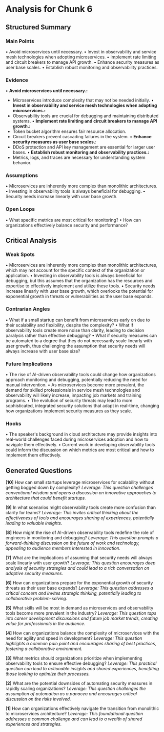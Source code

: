 # Analysis for Chunk 6

## Structured Summary

### Main Points
• Avoid microservices until necessary.
• Invest in observability and service mesh technologies when adopting microservices.
• Implement rate limiting and circuit breakers to manage API growth.
• Enhance security measures as user base scales.
• Establish robust monitoring and observability practices.

### Evidence
• **Avoid microservices until necessary.:**
  - Microservices introduce complexity that may not be needed initially.
• **Invest in observability and service mesh technologies when adopting microservices.:**
  - Observability tools are crucial for debugging and maintaining distributed systems.
• **Implement rate limiting and circuit breakers to manage API growth.:**
  - Token bucket algorithm ensures fair resource allocation.
  - Circuit breakers prevent cascading failures in the system.
• **Enhance security measures as user base scales.:**
  - DDoS protection and API key management are essential for larger user bases.
• **Establish robust monitoring and observability practices.:**
  - Metrics, logs, and traces are necessary for understanding system behavior.

### Assumptions
• Microservices are inherently more complex than monolithic architectures.
• Investing in observability tools is always beneficial for debugging.
• Security needs increase linearly with user base growth.

### Open Loops
• What specific metrics are most critical for monitoring?
• How can organizations effectively balance security and performance?

## Critical Analysis

### Weak Spots
• Microservices are inherently more complex than monolithic architectures, which may not account for the specific context of the organization or application.
• Investing in observability tools is always beneficial for debugging, but this assumes that the organization has the resources and expertise to effectively implement and utilize these tools.
• Security needs increase linearly with user base growth, which overlooks the potential for exponential growth in threats or vulnerabilities as the user base expands.

### Contrarian Angles
• What if a small startup can benefit from microservices early on due to their scalability and flexibility, despite the complexity?
• What if observability tools create more noise than clarity, leading to decision paralysis rather than effective debugging?
• What if security measures can be automated to a degree that they do not necessarily scale linearly with user growth, thus challenging the assumption that security needs will always increase with user base size?

### Future Implications
• The rise of AI-driven observability tools could change how organizations approach monitoring and debugging, potentially reducing the need for manual intervention.
• As microservices become more prevalent, the demand for skilled professionals in service mesh technologies and observability will likely increase, impacting job markets and training programs.
• The evolution of security threats may lead to more sophisticated, integrated security solutions that adapt in real-time, changing how organizations implement security measures as they scale.

### Hooks
• The speaker's background in cloud architecture may provide insights into real-world challenges faced during microservices adoption and how to navigate them effectively.
• Current work in developing observability tools could inform the discussion on which metrics are most critical and how to implement them effectively.

## Generated Questions

**[10]** How can small startups leverage microservices for scalability without getting bogged down by complexity?
*Leverage: This question challenges conventional wisdom and opens a discussion on innovative approaches to architecture that could benefit startups.*

**[9]** In what scenarios might observability tools create more confusion than clarity for teams?
*Leverage: This invites critical thinking about the effectiveness of tools and encourages sharing of experiences, potentially leading to valuable insights.*

**[8]** How might the rise of AI-driven observability tools redefine the role of engineers in monitoring and debugging?
*Leverage: This question prompts a forward-thinking discussion on the future of work and technology, appealing to audience members interested in innovation.*

**[7]** What are the implications of assuming that security needs will always scale linearly with user growth?
*Leverage: This question encourages deep analysis of security strategies and could lead to a rich conversation on adaptive security measures.*

**[6]** How can organizations prepare for the exponential growth of security threats as their user base expands?
*Leverage: This question addresses a critical concern and invites strategic thinking, potentially leading to collaborative problem-solving.*

**[5]** What skills will be most in demand as microservices and observability tools become more prevalent in the industry?
*Leverage: This question taps into career development discussions and future job market trends, creating value for professionals in the audience.*

**[4]** How can organizations balance the complexity of microservices with the need for agility and speed in development?
*Leverage: This question highlights a common pain point and encourages sharing of best practices, fostering a collaborative environment.*

**[3]** What metrics should organizations prioritize when implementing observability tools to ensure effective debugging?
*Leverage: This practical question can lead to actionable insights and shared experiences, benefiting those looking to optimize their processes.*

**[2]** What are the potential downsides of automating security measures in rapidly scaling organizations?
*Leverage: This question challenges the assumption of automation as a panacea and encourages critical discussion on the risks involved.*

**[1]** How can organizations effectively navigate the transition from monolithic to microservices architecture?
*Leverage: This foundational question addresses a common challenge and can lead to a wealth of shared experiences and strategies.*

